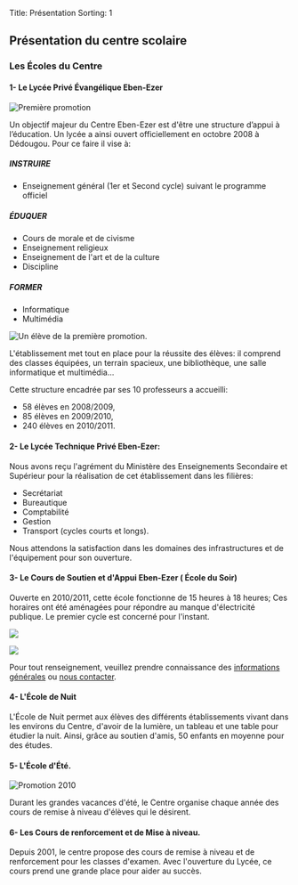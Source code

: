 Title: Présentation
Sorting: 1

Présentation du centre scolaire         
-------------------------------


### Les Écoles du Centre


#### 1- Le Lycée Privé Évangélique Eben-Ezer

![Première promotion][1]


Un objectif majeur du Centre Eben-Ezer est d'être une structure d’appui à
l’éducation. Un lycée a ainsi ouvert officiellement en octobre 2008 à
Dédougou.
Pour ce faire il vise à:

##### INSTRUIRE

  - Enseignement général (1er et Second cycle) suivant le programme officiel
 
##### ÉDUQUER

 - Cours de morale et de civisme
 - Enseignement religieux
 - Enseignement de l'art  et de la culture 
 - Discipline

##### FORMER

 - Informatique 
 - Multimédia

![Un élève de la première promotion.][2]

L'établissement met tout en place pour la réussite des élèves: il comprend des
classes équipées, un terrain spacieux, une bibliothèque, une salle informatique
et multimédia... 

Cette structure encadrée par ses 10 professeurs a accueilli:

 - 58 élèves en 2008/2009,
 - 85 élèves en 2009/2010,
 - 240 élèves en 2010/2011.


#### 2- Le Lycée Technique Privé Eben-Ezer:

Nous avons reçu l'agrément du Ministère des Enseignements Secondaire et
Supérieur pour la réalisation de cet établissement dans les filières:

 - Secrétariat
 - Bureautique
 - Comptabilité
 - Gestion
 - Transport 
(cycles courts et longs).

Nous attendons la satisfaction dans les domaines des infrastructures et de
l'équipement pour son ouverture.


#### 3- Le Cours de Soutien et d'Appui Eben-Ezer ( École du Soir)

Ouverte en 2010/2011, cette école fonctionne de 15 heures à 18 heures; Ces
horaires ont été aménagées pour répondre au manque d'électricité publique. Le
premier cycle est concerné pour l'instant.

![][3]

![][4]

Pour tout renseignement, veuillez prendre connaissance des [informations
générales][5] ou [nous contacter][6].

#### 4- L'École de Nuit

L'École de Nuit permet aux élèves des différents établissements vivant dans les
environs du Centre, d'avoir de la lumière, un tableau et une table pour étudier
la nuit. Ainsi, grâce au soutien d'amis, 50 enfants en moyenne pour des études.


#### 5- L'École d'Été.

![Promotion 2010][7]

Durant les grandes vacances d'été, le Centre organise chaque année des cours de
remise à niveau d'élèves qui le désirent.

#### 6- Les Cours de renforcement et de Mise à niveau.

Depuis 2001, le centre propose des cours de remise à niveau et de renforcement
pour les classes d'examen. Avec l'ouverture du Lycée, ce cours prend une grande
place pour aider au succès.


  [1]: http://farm9.staticflickr.com/8159/7110961991_91bb5cabf1_z.jpg
  [2]: http://farm8.staticflickr.com/7089/7110961811_694e85bec1_z.jpg
  [3]: http://farm8.staticflickr.com/7190/7110963825_87759ec250_z.jpg
  [4]: http://farm9.staticflickr.com/8020/6964889540_f12ff340a2_z.jpg
  [5]: /centre-scolaire/informations-generales
  [6]: /a-propos/nous-contacter
  [7]: http://farm8.staticflickr.com/7180/6964884950_59f07da9b2_z.jpg
